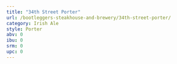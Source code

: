 ```yaml
---
title: "34th Street Porter"
url: /bootleggers-steakhouse-and-brewery/34th-street-porter/
category: Irish Ale
style: Porter
abv: 0
ibu: 0
srm: 0
upc: 0
---
```


